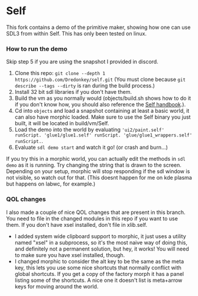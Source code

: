 Self
====

This fork contains a demo of the primitive maker, showing how one can use SDL3 from within Self. This has only been tested on linux.

### How to run the demo
Skip step 5 if you are using the snapshot I provided in discord.
1. Clone this repo: `git clone --depth 1 https://github.com/Dredonkey/self.git` (You must clone because `git describe --tags --dirty` is ran during the build process.)
2. Install 32 bit sdl libraries if you don't have them.
3. Build the vm as you normally would (objects/build.sh shows how to do it if you don't know how, you should also reference the [Self handbook](https://handbook.selflanguage.org/2024.1/build.html).).
4. Cd into `objects` and load a snapshot containing at least a basic world, it can also have morphic loaded. Make sure to use the Self binary you just built, it will be located in build/vm/Self.
5. Load the demo into the world by evaluating `'ui2/paint.self' runScript. 'glue1/glue1.self' runScript. 'glue/glue1_wrappers.self' runScript.`.
6. Evaluate `sdl demo start` and watch it go! (or crash and burn...)

If you try this in a morphic world, you can actually edit the methods in `sdl demo` as it is running.
Try changing the string that is drawn to the screen.
Depending on your setup, morphic will stop responding if the sdl window is not visible, so watch out for that. (This doesnt happen for me on kde plasma but happens on labwc, for example.)

### QOL changes
I also made a couple of nice QOL changes that are present in this branch. You need to file in the changed modules in this repo if you want to use them. If you don't have xsel installed, don't file in xlib.self.
* I added system wide clipboard support to morphic, it just uses a utility named "xsel" in a subprocess, so it's the most naive way of doing this, and definitely not a permanent solution, but hey, it works! You will need to make sure you have xsel installed, though.
* I changed morphic to consider the alt key to be the same as the meta key, this lets you use some nice shortcuts that normally conflict with global shortcuts. If you get a copy of the factory morph it has a panel listing some of the shortcuts. A nice one it doesn't list is meta+arrow keys for moving around the world.